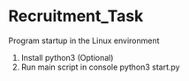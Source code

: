 # Recruitment_Task
Program startup in the Linux environment
1. Install python3 (Optional)
2. Run main script in console
python3 start.py
